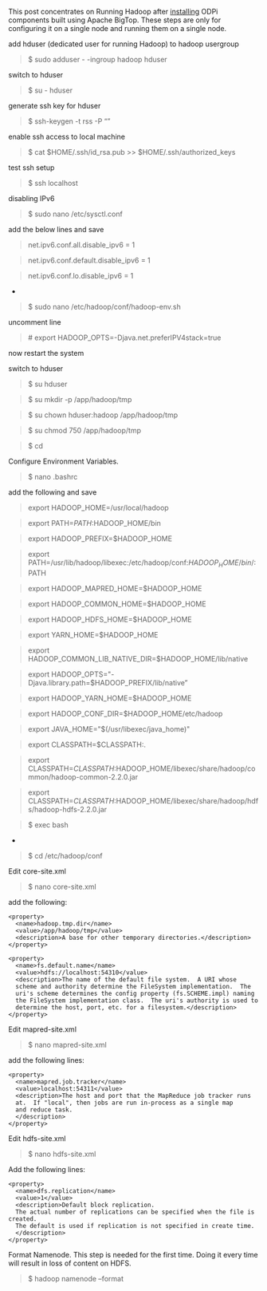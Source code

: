 This post concentrates on Running Hadoop after [installing](https://github.com/96boards/documentation/wiki/ODPi-Hadoop-Installation) ODPi components built using Apache BigTop. These steps are only for configuring it on a single node and running them on a single node.


add hduser (dedicated user for running Hadoop) to hadoop usergroup
> $ sudo adduser - -ingroup hadoop hduser

switch to hduser
> $ su - hduser

generate ssh key for hduser
> $ ssh-keygen -t rss -P “”

enable ssh access to local machine
> $ cat $HOME/.ssh/id_rsa.pub >> $HOME/.ssh/authorized_keys

test ssh setup
> $ ssh localhost

disabling IPv6
> $ sudo nano /etc/sysctl.conf

add the below lines and save
>net.ipv6.conf.all.disable_ipv6 = 1

>net.ipv6.conf.default.disable_ipv6 = 1

>net.ipv6.conf.lo.disable_ipv6 = 1

-
> $ sudo nano /etc/hadoop/conf/hadoop-env.sh

uncomment line 
>  \# export HADOOP_OPTS=-Djava.net.preferIPV4stack=true

now restart the system

switch to hduser
> $ su hduser

> $ su mkdir -p /app/hadoop/tmp

> $ su chown hduser:hadoop /app/hadoop/tmp

> $ su chmod 750 /app/hadoop/tmp

> $ cd

Configure Environment Variables.
> $ nano .bashrc

add the following and save

>export HADOOP_HOME=/usr/local/hadoop

>export PATH=$PATH:$HADOOP_HOME/bin

>export HADOOP_PREFIX=$HADOOP_HOME

>export PATH=/usr/lib/hadoop/libexec:/etc/hadoop/conf:$HADOOP_HOME/bin/:$PATH

>export HADOOP_MAPRED_HOME=$HADOOP_HOME

>export HADOOP_COMMON_HOME=$HADOOP_HOME

>export HADOOP_HDFS_HOME=$HADOOP_HOME

>export YARN_HOME=$HADOOP_HOME

>export HADOOP_COMMON_LIB_NATIVE_DIR=$HADOOP_HOME/lib/native

>export HADOOP_OPTS="-Djava.library.path=$HADOOP_PREFIX/lib/native”

>export HADOOP_YARN_HOME=$HADOOP_HOME

>export HADOOP_CONF_DIR=$HADOOP_HOME/etc/hadoop

> export JAVA_HOME="$(/usr/libexec/java_home)"

> export CLASSPATH=$CLASSPATH:.

> export CLASSPATH=$CLASSPATH:$HADOOP_HOME/libexec/share/hadoop/common/hadoop-common-2.2.0.jar

> export CLASSPATH=$CLASSPATH:$HADOOP_HOME/libexec/share/hadoop/hdfs/hadoop-hdfs-2.2.0.jar

> $ exec bash

-
> $ cd /etc/hadoop/conf

Edit core-site.xml
> $ nano core-site.xml

add the following:

    <property>
      <name>hadoop.tmp.dir</name>
      <value>/app/hadoop/tmp</value>
      <description>A base for other temporary directories.</description>
    </property>

    <property>
      <name>fs.default.name</name>
      <value>hdfs://localhost:54310</value>
      <description>The name of the default file system.  A URI whose
      scheme and authority determine the FileSystem implementation.  The
      uri's scheme determines the config property (fs.SCHEME.impl) naming
      the FileSystem implementation class.  The uri's authority is used to
      determine the host, port, etc. for a filesystem.</description>
    </property>


Edit mapred-site.xml

> $ nano mapred-site.xml

add the following lines: 

    <property>
      <name>mapred.job.tracker</name>
      <value>localhost:54311</value>
      <description>The host and port that the MapReduce job tracker runs
      at.  If "local", then jobs are run in-process as a single map
      and reduce task.
      </description>
    </property>


Edit hdfs-site.xml

> $ nano hdfs-site.xml

Add the following lines:

    <property>
      <name>dfs.replication</name>
      <value>1</value>
      <description>Default block replication.
      The actual number of replications can be specified when the file is created.
      The default is used if replication is not specified in create time.
      </description>
    </property>


Format Namenode. This step is needed for the first time. Doing it every time will result in loss of content on HDFS.
> $ hadoop namenode –format
